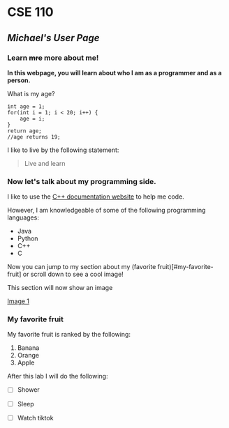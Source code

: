 # **CSE 110** 

## _Michael's User Page_

### Learn ~~mre~~ more about me!

**In this webpage, you will learn about who I am as a programmer and as a person.**

What is my age?

```
int age = 1;
for(int i = 1; i < 20; i++) {
    age = i;
}
return age;
//age returns 19;

```
I like to live by the following statement:
> Live and learn

### Now let's talk about my programming side.
I like to use the [C++ documentation website](https://cplusplus.com/doc/) to help me code.

However, I am knowledgeable of some of the following programming languages:
* Java
* Python
* C++
* C

Now you can jump to my section about my (favorite fruit)[#my-favorite-fruit] or scroll down to see a cool image! 

This section will now show an image

[Image 1](https://www.google.com/url?sa=i&url=https%3A%2F%2Fstock.adobe.com%2Fsearch%3Fk%3Dfruit&psig=AOvVaw270ZRJXl_jkrNozD-ix6eE&ust=1712723554994000&source=images&cd=vfe&opi=89978449&ved=0CBIQjRxqFwoTCIikmMqmtIUDFQAAAAAdAAAAABAE)


### My favorite fruit

My favorite fruit is ranked by the following:
1. Banana
2. Orange
3. Apple

After this lab I will do the following:
- [ ] Shower
- [ ] Sleep
- [ ] Watch tiktok

